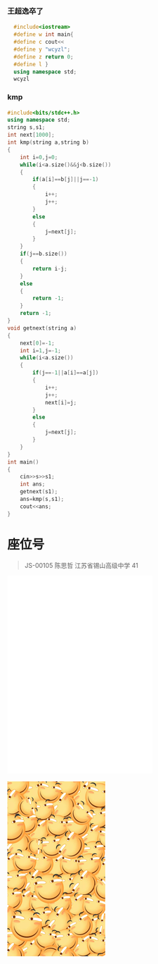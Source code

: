 ### 王超逸卒了
```cpp
  #include<iostream>
  #define w int main{
  #define c cout<<
  #define y "wcyzl";
  #define z return 0;
  #define l }
  using namespace std;
  wcyzl
```
### kmp
```cpp
#include<bits/stdc++.h>
using namespace std;
string s,s1;
int next[1000];
int kmp(string a,string b)
{
	int i=0,j=0;
	while(i<a.size()&&j<b.size())
	{
		if(a[i]==b[j]||j==-1)
		{
			i++;
			j++;
		}
		else
		{
			j=next[j];
		}
	}
	if(j==b.size())
	{
		return i-j;
	}
	else
	{
		return -1;
	}
	return -1;
}
void getnext(string a)
{
	next[0]=-1;
	int i=1,j=-1;
	while(i<a.size())
	{
		if(j==-1||a[i]==a[j])
		{
			i++;
			j++;
			next[i]=j;
		}
		else
		{
			j=next[j];
		}
	}
}
int main()
{
	cin>>s>>s1;
	int ans;
	getnext(s1);
	ans=kmp(s,s1);
	cout<<ans;
}
```
# 座位号
> JS-00105	陈思哲	江苏省锡山高级中学	41

<iframe frameborder="no" border="0" marginwidth="0" marginheight="0" width=330 height=450 src="//music.163.com/outchain/player?type=0&id=2608900869&auto=1&height=430"></iframe>

![](https://github.com/youyiyucsz/youyiyucsz.github.io/raw/master/huaji.png)

